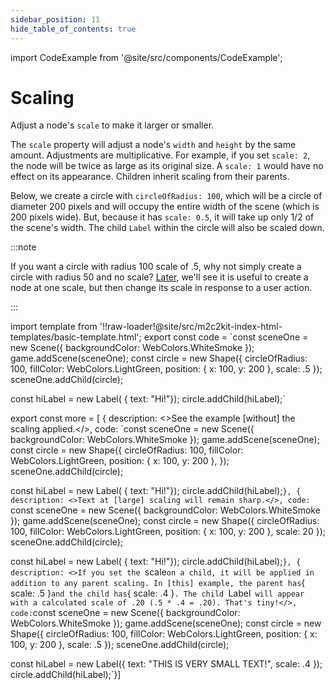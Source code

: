 ```yaml
---
sidebar_position: 11
hide_table_of_contents: true
---
```


import CodeExample from '@site/src/components/CodeExample';

# Scaling

Adjust a node's `scale` to make it larger or smaller.

The `scale` property will adjust a node's `width` and `height` by the same amount. Adjustments are multiplicative. For example, if you set `scale: 2`, the node will be twice as large as its original size. A `scale: 1` would have no effect on its appearance. Children inherit scaling from their parents.

Below, we create a circle with `circleOfRadius: 100`, which will be a circle of diameter 200 pixels and will occupy the entire width of the scene (which is 200 pixels wide). But, because it has `scale: 0.5`, it will take up only 1/2 of the scene's width. The child `Label` within the circle will also be scaled down.

:::note

If you want a circle with radius 100 scale of .5, why not simply create a circle with radius 50 and no scale? [Later](../interactivity/visual-responses.md), we'll see it is useful to create a node at one scale, but then change its scale in response to a user action.

:::

import template from '!!raw-loader!@site/src/m2c2kit-index-html-templates/basic-template.html';
export const code = `const sceneOne = new Scene({ backgroundColor: WebColors.WhiteSmoke });
game.addScene(sceneOne);
const circle = new Shape({
    circleOfRadius: 100,
    fillColor: WebColors.LightGreen,
    position: { x: 100, y: 200 },
    scale: .5
});
sceneOne.addChild(circle);
 
const hiLabel = new Label( { text: "Hi!"});
circle.addChild(hiLabel);`
 
export const more = [
{ description: <>See the example [without] the scaling applied.</>,
code: `const sceneOne = new Scene({ backgroundColor: WebColors.WhiteSmoke });
game.addScene(sceneOne);
const circle = new Shape({
    circleOfRadius: 100,
    fillColor: WebColors.LightGreen,
    position: { x: 100, y: 200 },
});
sceneOne.addChild(circle);
 
const hiLabel = new Label( { text: "Hi!"});
circle.addChild(hiLabel);`},
{ description: <>Text at [large] scaling will remain sharp.</>,
code: `const sceneOne = new Scene({ backgroundColor: WebColors.WhiteSmoke });
game.addScene(sceneOne);
const circle = new Shape({
    circleOfRadius: 100,
    fillColor: WebColors.LightGreen,
    position: { x: 100, y: 200 },
    scale: 20
});
sceneOne.addChild(circle);
 
const hiLabel = new Label( { text: "Hi!"});
circle.addChild(hiLabel);`},
{ description: <>If you set the `scale` on a child, it will be applied in addition to any parent scaling. In [this] example, the parent has `&#123; scale: .5 &#125;` and the child has `&#123; scale: .4 &#125;`. The child `Label` will appear with a calculated scale of .20 (.5 * .4 = .20). That's tiny!</>,
code:`const sceneOne = new Scene({ backgroundColor: WebColors.WhiteSmoke });
game.addScene(sceneOne);
const circle = new Shape({
    circleOfRadius: 100,
    fillColor: WebColors.LightGreen,
    position: { x: 100, y: 200 },
    scale: .5
});
sceneOne.addChild(circle);
 
const hiLabel = new Label({
    text: "THIS IS VERY SMALL TEXT!",
    scale: .4
});
circle.addChild(hiLabel);`}]

<CodeExample code={code} more={more} template={template}/>
